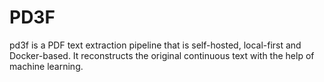 # PD3F

pd3f is a PDF text extraction pipeline that is self-hosted, local-first and Docker-based. It reconstructs the original continuous text with the help of machine learning.
